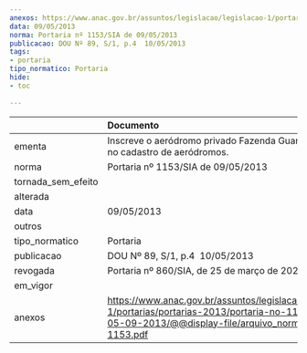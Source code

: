 ```yaml
---
anexos: https://www.anac.gov.br/assuntos/legislacao/legislacao-1/portarias/portarias-2013/portaria-no-1153-sia-de-05-09-2013/@@display-file/arquivo_norma/PA2013-1153.pdf
data: 09/05/2013
norma: Portaria nº 1153/SIA de 09/05/2013
publicacao: DOU Nº 89, S/1, p.4  10/05/2013
tags:
- portaria
tipo_normatico: Portaria
hide: 
- toc 
 
---
```


|                    | Documento                                                                                                                                                         |
|:-------------------|:------------------------------------------------------------------------------------------------------------------------------------------------------------------|
| ementa             | Inscreve o aeródromo privado Fazenda Guanabara (MT) no cadastro de aeródromos.                                                                                    |
| norma              | Portaria nº 1153/SIA de 09/05/2013                                                                                                                                |
| tornada_sem_efeito |                                                                                                                                                                   |
| alterada           |                                                                                                                                                                   |
| data               | 09/05/2013                                                                                                                                                        |
| outros             |                                                                                                                                                                   |
| tipo_normatico     | Portaria                                                                                                                                                          |
| publicacao         | DOU Nº 89, S/1, p.4  10/05/2013                                                                                                                                   |
| revogada           | Portaria nº 860/SIA, de 25 de março de 2020.                                                                                                                      |
| em_vigor           |                                                                                                                                                                   |
| anexos             | https://www.anac.gov.br/assuntos/legislacao/legislacao-1/portarias/portarias-2013/portaria-no-1153-sia-de-05-09-2013/@@display-file/arquivo_norma/PA2013-1153.pdf |
